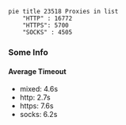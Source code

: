 
```mermaid
pie title 23518 Proxies in list
    "HTTP" : 16772
    "HTTPS": 5700
    "SOCKS" : 4505
```

### Some Info
#### Average Timeout

- mixed: 4.6s
- http: 2.7s
- https: 7.6s
- socks: 6.2s